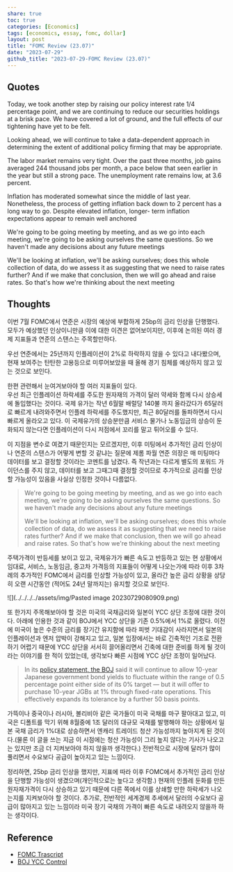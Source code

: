 ```yaml
---  
share: true  
toc: true  
categories: [Economics]  
tags: [economics, essay, fomc, dollar]  
layout: post  
title: "FOMC Review (23.07)"  
date: "2023-07-29"  
github_title: "2023-07-29-FOMC Review (23.07)"  
---  
```

  
## Quotes  
  
Today, we took another step by raising our policy interest rate 1/4 percentage point, and we are continuing to reduce our securities holdings at a brisk pace. We have covered a lot of ground, and the full effects of our tightening have yet to be felt.  
  
Looking ahead, we will continue to take a data-dependent approach in determining the extent of additional policy firming that may be appropriate.  
  
The labor market remains very tight. Over the past three months, job gains averaged 244 thousand jobs per month, a pace below that seen earlier in the year but still a strong pace. The unemployment rate remains low, at 3.6 percent.  
  
Inflation has moderated somewhat since the middle of last year. Nonetheless, the process of getting inflation back down to 2 percent has a long way to go. Despite elevated inflation, longer- term inflation expectations appear to remain well anchored  
  
We're going to be going meeting by meeting, and as we go into each meeting, we're going to be asking ourselves the same questions. So we haven't made any decisions about any future meetings  
  
We'll be looking at inflation, we'll be asking ourselves; does this whole collection of data, do we assess it as suggesting that we need to raise rates further? And if we make that conclusion, then we will go ahead and raise rates. So that's how we're thinking about the next meeting  
  
  
## Thoughts  
  
이번 7월 FOMC에서 연준은 시장의 예상에 부합하게 25bp의 금리 인상을 단행했다. 모두가 예상했던 인상이니만큼 이에 대한 이견은 없어보이지만, 이후에 논의된 여러 경제 지표들과 연준의 스탠스는 주목할만하다.  
  
우선 연준에서는 25년까지 인플레이션이 2%로 하락하지 않을 수 있다고 내다봤으며, 현재 보여주는 탄탄한 고용등으로 미루어보았을 때 올해 경기 침체를 예상하지 않고 있는 것으로 보인다.   
  
한편 관련해서 눈여겨보아야 할 여러 지표들이 있다.  
우선 최근 인플레이션 하락세를 주도한 원자재의 가격이 달러 약세와 함께 다시 상승세에 돌입했다는 것이다. 국제 유가는 작년 6월말 배럴당 140불 까지 올라갔다가 65달러로 빠르게 내려와주면서 인플레 하락세를 주도했지만, 최근 80달러를 돌파하면서 다시 빠르게 올라오고 있다. 이 국제유가의 상승분만큼 서비스 물가나 노동임금의 상승이 둔화되지 않는다면 인플레이션이 다시 저점에서 꼬리를 말고 튀어오를 수 있다.  
  
이 지점을 변수로 여겼기 때문인지는 모르겠지만, 이후 미팅에서 추가적인 금리 인상이나 연준의 스탠스가 어떻게 변할 것 같냐는 질문에 제롬 파월 연준 의장은 매 미팅마다 데이터를 보고 결정할 것이라는 코멘트를 남겼다. 즉 작년과는 다르게 별도의 포워드 가이던스를 주지 않고, 데이터를 보고 그때그때 결정할 것이므로 추가적으로 금리를 인상할 가능성이 있음을 사실상 인정한 것이나 다름없다.  
  
> We're going to be going meeting by meeting, and as we go into each meeting, we're going to be asking ourselves the same questions. So we haven't made any decisions about any future meetings  
>   
> We'll be looking at inflation, we'll be asking ourselves; does this whole collection of data, do we assess it as suggesting that we need to raise rates further? And if we make that conclusion, then we will go ahead and raise rates. So that's how we're thinking about the next meeting  
  
주택가격이 반등세를 보이고 있고, 국제유가가 빠른 속도고 반등하고 있는 현 상황에서 임대료, 서비스, 노동임금, 중고차 가격등의 지표들이 어떻게 나오는가에 따라 이후 3차례의 추가적인 FOMC에서 금리를 인상할 가능성이 있고, 올라간 높은 금리 상황을 상당히 오랜 시간동안 (적어도 24년 말까지는) 유지할 것으로 보인다.  
  
![](../../../../assets/img/Pasted image 20230729080909.png)  
  
또 한가지 주목해보아야 할 것은 미국의 국채금리와 일본이 YCC 상단 조정에 대한 것이다.  아래에 인용한 것과 같이 BOJ에서 YCC 상단을 기존 0.5%에서 1%로 올렸다. 이전에 미국이 높은 수준의 금리를 장기간 유지함에 따라 피벗 기대감이 사라지면서 일본의 인플레이션과 엔저 압박이 강해지고 있고, 일본 입장에서는 바로 긴축적인 기조로 전환하기 어렵기 때문에 YCC 상단을 서서히 끌어올리면서 긴축에 대한 준비를 하게 될 것이라는 이야기를 한 적이 있었는데, 생각보다 빠른 시점에 YCC 상단 조정이 일어났다.  
  
> In its [policy statement, the BOJ](https://www.boj.or.jp/en/mopo/mpmdeci/mpr_2023/k230728a.pdf) said it will continue to allow 10-year Japanese government bond yields to fluctuate within the range of 0.5 percentage point either side of its 0% target — but it will offer to purchase 10-year JGBs at 1% through fixed-rate operations. This effectively expands its tolerance by a further 50 basis points.  
  
가뜩이나 중국이나 러시아, 볼리비아 같은 국가들이 미국 국채를 마구 팔아대고 있고, 미국은 디폴트를 막기 위해 8월중에 1조 달러의 대규모 국채를 발행해야 하는 상황에서 일본 국채 금리가 1%대로 상승하면서 엔캐리 트레이드 청산 가능성까지 높아지게 된 것이다.(물론 이 글을 쓰는 지금 이 시점에는 청산 가능성이 그리 높지 않다는 기사가 나오고는 있지만 조금 더 지켜보아야 하지 않을까 생각한다.) 전반적으로 시장에 달러가 많이 풀리면서 수요보다 공급이 높아지고 있는 느낌이다.  
  
정리하면, 25bp 금리 인상을 했지만, 지표에 따라 이후 FOMC에서 추가적인 금리 인상을 단행할 가능성이 생겼으며(개인적으로는 높다고 생각함.) 현재의 인플레 둔화를 만든 원자재가격이 다시 상승하고 있기 때문에 다른 쪽에서 이를 상쇄할 만한 하락세가 나오는지를 지켜보아야 할 것이다. 추가로, 전반적인 세계경제 추세에서 달러의 수요보다 공급이 많아지고 있는 느낌이라 미국 장기 국채의 가격이 빠른 속도로 내려오지 않을까 하는 생각이다.  
  
## Reference  
  
- [FOMC Trascript](https://www.federalreserve.gov/mediacenter/files/FOMCpresconf20230726.pdf)  
- [BOJ YCC Control](https://www.boj.or.jp/en/mopo/mpmdeci/mpr_2023/k230728a.pdf)  
